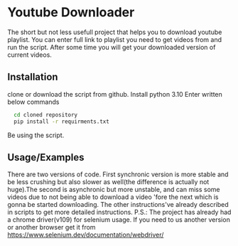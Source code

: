 
# Youtube Downloader

The short but not less usefull project that helps you to download youtube playlist. You can enter full link to playlist you need to get videos from and run the script. After some time you will get your downloaded version of current videos. 


## Installation

clone or download the script from github.
Install python 3.10
Enter written below commands

```bash
  cd cloned repository
  pip install -r requirments.txt
```
Be using the script.

## Usage/Examples

There are two versions of code. First synchronic version is more stable and be less crushing but also slower as well(the difference is actually not huge).The second is asynchronic but more unstable, and can miss some videos due to not being able to download a video 'fore the next which is gonna be started downloading. The other instructions've already described in scripts to get more detailed instructions.
P.S.: The project has already had a chrome driver(v109) for selenium usage. If you need to us another version or another browser get it from https://www.selenium.dev/documentation/webdriver/